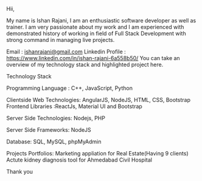 Hii,

My name is Ishan Rajani, I am an enthusiastic software developer as well as trainer. I am very passionate about my work and I am experienced with demonstrated history of working in field of Full Stack Development with strong command in managing live projects.

Email : ishanrajani@gmail.com
Linkedin Profile : https://www.linkedin.com/in/ishan-rajani-6a558b50/
You can take an overview of my technology stack and highlighted project here.

Technology Stack

Programming Language : C++, JavaScript, Python

Clientside Web Technologies: AngularJS, NodeJS, HTML, CSS, Bootstrap
Frontend Libraries :ReactJs, Material UI and Bootstrap

Server Side Technologies: Nodejs, PHP

Server Side Frameworks: NodeJS

Database: SQL, MySQL, phpMyAdmin

Projects Portfolios:
Marketing appliation for Real Estate(Having 9 clients)
Actute kidney diagnosis tool for Ahmedabad Civil Hospital

Thank you

